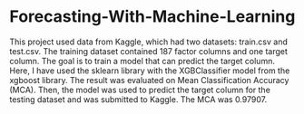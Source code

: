 # Forecasting-With-Machine-Learning
This project used data from Kaggle, which had two datasets: train.csv and test.csv. The training dataset contained 187 factor columns and one target column. The goal is to train a model that can predict the target column. Here, I have used the sklearn library with the XGBClassifier model from the xgboost library. The result was evaluated on Mean Classification Accuracy (MCA). Then, the model was used to predict the target column for the testing dataset and was submitted to Kaggle. The MCA was 0.97907.
